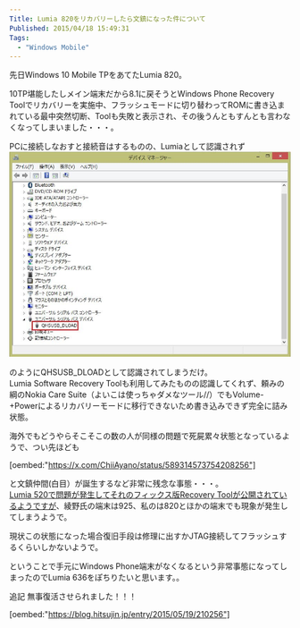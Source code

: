 ```yaml
---
Title: Lumia 820をリカバリーしたら文鎮になった件について
Published: 2015/04/18 15:49:31
Tags:
  - "Windows Mobile"
---
```

先日Windows 10 Mobile TPをあてたLumia 820。  

10TP堪能したしメイン端末だから8.1に戻そうとWindows Phone Recovery Toolでリカバリーを実施中、フラッシュモードに切り替わってROMに書き込まれている最中突然切断、Toolも失敗と表示され、その後うんともすんとも言わなくなってしまいました・・・。  

<!-- more -->

PCに接続しなおすと接続音はするものの、Lumiaとして認識されず
![](20150418154157.jpg) 

のようにQHSUSB_DLOADとして認識されてしまうだけ。  
Lumia Software Recovery Toolも利用してみたものの認識してくれず、頼みの綱のNokia Care Suite（よいこは使っちゃダメなツール//）でもVolume-+Powerによるリカバリーモードに移行できないため書き込みできず完全に詰み状態。  

海外でもどうやらそこそこの数の人が同様の問題で死屍累々状態となっているようで、つい先ほども

[oembed:"https://x.com/ChiiAyano/status/589314573754208256"]

と文鎮仲間(白目）が誕生するなど非常に残念な事態・・・。  
[Lumia 520で問題が発生してそれのフィックス版Recovery Toolが公開されているようですが](http://answers.microsoft.com/en-us/insider/forum/insider_wintp-insider_repair/lumia-520521devices-unusable-after-using-windows/c5d072d5-c26e-4a02-907d-fde2ca5e34c7)、綾野氏の端末は925、私のは820とほかの端末でも現象が発生してしまうようで。  

現状この状態になった場合復旧手段は修理に出すかJTAG接続してフラッシュするくらいしかないようで。  

ということで手元にWindows Phone端末がなくなるという非常事態になってしまったのでLumia 636をぽちりたいと思います。。  

追記
無事復活させられました！！！  

[oembed:"https://blog.hitsujin.jp/entry/2015/05/19/210256"]

